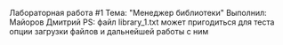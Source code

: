 Лабораторная работа #1 
Тема: "Менеджер библиотеки"
Выполнил: Майоров Дмитрий
PS: файл library_1.txt может пригодиться для теста опции загрузки файлов и дальнейшей работы с ним
